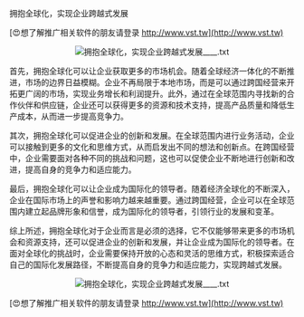 拥抱全球化，实现企业跨越式发展

[😍想了解推广相关软件的朋友请登录 http://www.vst.tw](http://www.vst.tw)

 <center><img src="https://vst.tw/MP4/tuiguang/png/4.png" alt="拥抱全球化，实现企业跨越式发展____.txt"></center>

首先，拥抱全球化可以让企业获取更多的市场机会。随着全球经济一体化的不断推进，市场的边界日益模糊。企业不再局限于本地市场，而是可以通过跨国经营来开拓更广阔的市场，实现业务增长和利润提升。此外，通过在全球范围内寻找新的合作伙伴和供应链，企业还可以获得更多的资源和技术支持，提高产品质量和降低生产成本，从而进一步提高竞争力。

其次，拥抱全球化可以促进企业的创新和发展。在全球范围内进行业务活动，企业可以接触到更多的文化和思维方式，从而启发出不同的想法和创新点。在跨国经营中，企业需要面对各种不同的挑战和问题，这也可以促使企业不断地进行创新和改进，提高自身的竞争力和适应能力。

最后，拥抱全球化可以让企业成为国际化的领导者。随着经济全球化的不断深入，企业在国际市场上的声誉和影响力越来越重要。通过跨国经营，企业可以在全球范围内建立起品牌形象和信誉，成为国际化的领导者，引领行业的发展和变革。

综上所述，拥抱全球化对于企业而言是必须的选择，它不仅能够带来更多的市场机会和资源支持，还可以促进企业的创新和发展，并让企业成为国际化的领导者。在面对全球化的挑战时，企业需要保持开放的心态和灵活的思维方式，积极探索适合自己的国际化发展路径，不断提高自身的竞争力和适应能力，实现跨越式发展。

 <center><img src="https://vst.tw/MP4/tuiguang/png/0.png" alt="拥抱全球化，实现企业跨越式发展____.txt"></center>

[😍想了解推广相关软件的朋友请登录 http://www.vst.tw](http://www.vst.tw)



